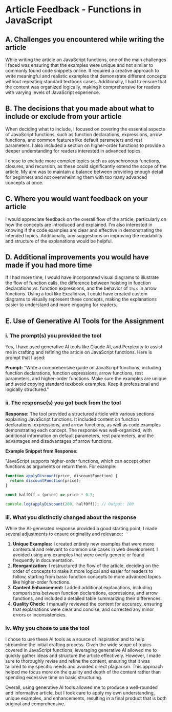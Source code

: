 # Article Feedback - Functions in JavaScript

## A. Challenges you encountered while writing the article

While writing the article on JavaScript functions, one of the main challenges I faced was ensuring that the examples were unique and not similar to commonly found code snippets online. It required a creative approach to write meaningful and realistic examples that demonstrate different concepts without repeating standard textbook cases. Additionally, I had to ensure that the content was organized logically, making it comprehensive for readers with varying levels of JavaScript experience.

## B. The decisions that you made about what to include or exclude from your article

When deciding what to include, I focused on covering the essential aspects of JavaScript functions, such as function declarations, expressions, arrow functions, and common features like default parameters and rest parameters. I also included a section on higher-order functions to provide a deeper understanding for readers interested in advanced topics.

I chose to exclude more complex topics such as asynchronous functions, closures, and recursion, as these could significantly extend the scope of the article. My aim was to maintain a balance between providing enough detail for beginners and not overwhelming them with too many advanced concepts at once.

## C. Where you would want feedback on your article

I would appreciate feedback on the overall flow of the article, particularly on how the concepts are introduced and explained. I'm also interested in knowing if the code examples are clear and effective in demonstrating the intended topics. Additionally, any suggestions on improving the readability and structure of the explanations would be helpful.

## D. Additional improvements you would have made if you had more time

If I had more time, I would have incorporated visual diagrams to illustrate the flow of function calls, the difference between hoisting in function declarations vs. function expressions, and the behavior of `this` in arrow functions. Using a tool like Excalidraw, I could have created custom diagrams to visually represent these concepts, making the explanations easier to understand and more engaging for readers.

## E. Use of Generative AI Tools for the Assignment

### i. The prompt(s) you provided the tool

Yes, I have used generative AI tools like Claude AI, and Perplexity to assist me in crafting and refining the article on JavaScript functions. Here is prompt that I used:

**Prompt:**
"Write a comprehensive guide on JavaScript functions, including function declarations, function expressions, arrow functions, rest parameters, and higher-order functions. Make sure the examples are unique and avoid copying standard textbook examples. Keep it professional and logically structured."

### ii. The response(s) you got back from the tool

**Response:**
The tool provided a structured article with various sections explaining JavaScript functions. It included content on function declarations, expressions, and arrow functions, as well as code examples demonstrating each concept. The response was well-organized, with additional information on default parameters, rest parameters, and the advantages and disadvantages of arrow functions.

**Example Snippet from Response:**

"JavaScript supports higher-order functions, which can accept other functions as arguments or return them. For example:

```javascript
function applyDiscount(price, discountFunction) {
  return discountFunction(price);
}

const halfOff = (price) => price * 0.5;

console.log(applyDiscount(200, halfOff)); // Output: 100
```

### iii. What you distinctly changed about the response

While the AI-generated response provided a good starting point, I made several adjustments to ensure originality and relevance:

1. **Unique Examples:** I created entirely new examples that were more contextual and relevant to common use cases in web development. I avoided using any examples that were overly generic or found frequently in documentation.
2. **Reorganization:** I restructured the flow of the article, deciding on the order of concepts to make it more logical and easier for readers to follow, starting from basic function concepts to more advanced topics like higher-order functions.
3. **Content Enhancement:** I added additional explanations, including comparisons between function declarations, expressions, and arrow functions, and included a detailed table summarizing their differences.
4. **Quality Check:** I manually reviewed the content for accuracy, ensuring that explanations were clear and concise, and corrected any minor errors or inconsistencies.

### iv. Why you chose to use the tool

I chose to use these AI tools as a source of inspiration and to help streamline the initial drafting process. Given the wide scope of topics covered in JavaScript functions, leveraging generative AI allowed me to quickly gather ideas and structure the article effectively. However, I made sure to thoroughly revise and refine the content, ensuring that it was tailored to my specific needs and avoided direct plagiarism. This approach helped me focus more on the quality and depth of the content rather than spending excessive time on basic structuring.

Overall, using generative AI tools allowed me to produce a well-rounded and informative article, but I took care to apply my own understanding, unique examples, and enhancements, resulting in a final product that is both original and comprehensive.
